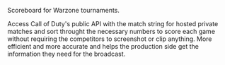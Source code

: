Scoreboard for Warzone tournaments.

Access Call of Duty's public API with the match string for hosted private matches and sort throught the necessary numbers to score each game without requiring the competitors
to screenshot or clip anything. More efficient and more accurate and helps the production side get the information they need for the broadcast.